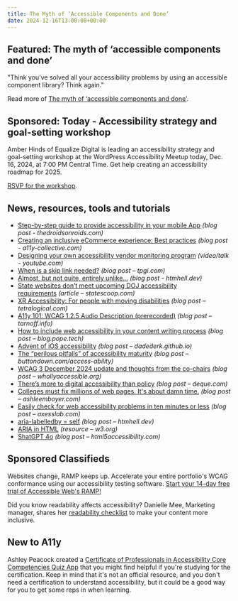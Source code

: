 ```yaml
---
title: The Myth of ‘Accessible Components and Done’
date: 2024-12-16T13:00:08+00:00
---
```


## Featured: The myth of ‘accessible components and done’

"Think you’ve solved all your accessibility problems by using an accessible component library? Think again."

Read more of [The myth of ‘accessible components and done’](https://www.a11yquest.com/blog/2024-11-13-component-libraries).

## Sponsored: Today - Accessibility strategy and goal-setting workshop

Amber Hinds of Equalize Digital is leading an accessibility strategy and goal-setting workshop at the WordPress Accessibility Meetup today, Dec. 16, 2024, at 7:00 PM Central Time. Get help creating an accessibility roadmap for 2025.

[RSVP for the workshop](https://us02web.zoom.us/webinar/register/1817324925650/WN_x6H9aBi9RQeSKNlSx3r-Zg).

## News, resources, tools and tutorials

- [Step-by-step guide to provide accessibility in your mobile App](https://www.thedroidsonroids.com/blog/provide-accessibility-in-mobile-app-guide) *(blog post - thedroidsonroids.com)*
- [Creating an inclusive eCommerce experience: Best practices](https://www.a11y-collective.com/blog/accessible-ecommerce/) *(blog post - a11y-collective.com)*
- [Designing your own accessibility vendor monitoring program](https://www.youtube.com/watch?v=sP2vVUQtV88) *(video/talk - youtube.com)*
- [When is a skip link needed?](https://www.tpgi.com/when-is-a-skip-link-needed/) *(blog post – tpgi.com)*
- [Almost, but not quite, entirely unlike...](https://www.htmhell.dev/adventcalendar/2024/7/) *(blog post - htmhell.dev)*
- [State websites don’t meet upcoming DOJ accessibility requirements](https://statescoop.com/state-websites-dont-meet-upcoming-doj-accessibility-requirements/) *(article – statescoop.com)*
- [XR Accessibility: For people with moving disabilities](https://tetralogical.com/blog/2024/12/09/xr-accessibility-for-people-with-moving-disabilities/) *(blog post – tetralogical.com)*
- [A11y 101: WCAG 1.2.5 Audio Description (prerecorded)](https://tarnoff.info/2024/12/09/a11y-101-wcag-1-2-5-audio-description-prerecorded/) *(blog post – tarnoff.info)*
- [How to include web accessibility in your content writing process](https://blog.pope.tech/2024/12/04/how-to-include-web-accessibility-in-your-content-writing-process/) *(blog post – blog.pope.tech)*
- [Advent of iOS accessibility](https://dadederk.github.io/post/2024-12-06-01/) *(blog post – dadederk.github.io)*
- [The “perilous pitfalls” of accessibility maturity](https://buttondown.com/access-ability/archive/the-perilous-pitfalls-of-accessibility-maturity/) *(blog post – buttondown.com/access-ability)*
- [WCAG 3 December 2024 update and thoughts from the co-chairs](https://whollyaccessible.org/2024/12/11/wcag-3-december-24-update/) *(blog post – whollyaccessible.org)*
- [There’s more to digital accessibility than policy](https://www.deque.com/blog/theres-more-to-digital-accessibility-than-policy/) *(blog post – deque.com)*
- [Colleges must fix millions of web pages. It's about damn time.](https://ashleemboyer.com/blog/college-web-a11y-finally) *(blog post – ashleemboyer.com)*
- [Easily check for web accessibility problems in ten minutes or less](https://axesslab.com/easily-check-for-web-accessibility-problems-in-ten-minutes-or-less/) *(blog post – axesslab.com)*
- [aria-labelledby = self](https://htmhell.dev/adventcalendar/2024/6/) *(blog post – htmhell.dev)*
- [ARIA in HTML](https://www.w3.org/TR/2024/REC-html-aria-20241213/) *(resource – w3.org)*
- [ShatGPT 4o](https://html5accessibility.com/stuff/2024/12/13/shatgpt-4o/) *(blog post – html5accessibility.com)*

## Sponsored Classifieds

Websites change, RAMP keeps up. Accelerate your entire portfolio's WCAG conformance using our accessibility testing software. [Start your 14-day free trial of Accessible Web's RAMP!](http://accessibleweb.com/?utm_source=a11y_weekly&utm_medium=ad&utm_campaign=a11y_top_ad)

Did you know readability affects accessibility? Danielle Mee, Marketing manager, shares her [readability checklist](https://www.insytful.com/community/blog/insytful-readability-checklist) to make your content more inclusive.

## New to A11y

Ashley Peacock created a [Certificate of Professionals in Accessibility Core Competencies Quiz App](https://a11yconsultant.com) that you might find helpful if you're studying for the certification. Keep in mind that it's not an official resource, and you don't need a certification to understand accessibility, but it could be a good way for you to get some reps in when learning.
